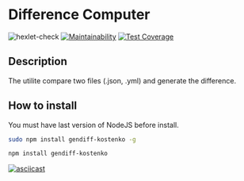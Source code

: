 # Difference Computer
![hexlet-check](https://github.com/kostenkoslava/frontend-project-lvl2/workflows/hexlet-check/badge.svg)
[![Maintainability](https://api.codeclimate.com/v1/badges/2dff5cc619f75a9a1adf/maintainability)](https://codeclimate.com/github/kostenkoslava/frontend-project-lvl2/maintainability)
[![Test Coverage](https://api.codeclimate.com/v1/badges/2dff5cc619f75a9a1adf/test_coverage)](https://codeclimate.com/github/kostenkoslava/frontend-project-lvl2/test_coverage)
## Description
The utilite compare two files (.json, .yml) and generate the difference.
## How to install
You must have last version of NodeJS before install.
```sh
sudo npm install gendiff-kostenko -g

```
```sh
npm install gendiff-kostenko

```

[![asciicast](https://asciinema.org/a/SouB8yaLN2rNSZhYHBeLNFLGN.svg)](https://asciinema.org/a/SouB8yaLN2rNSZhYHBeLNFLGN)
